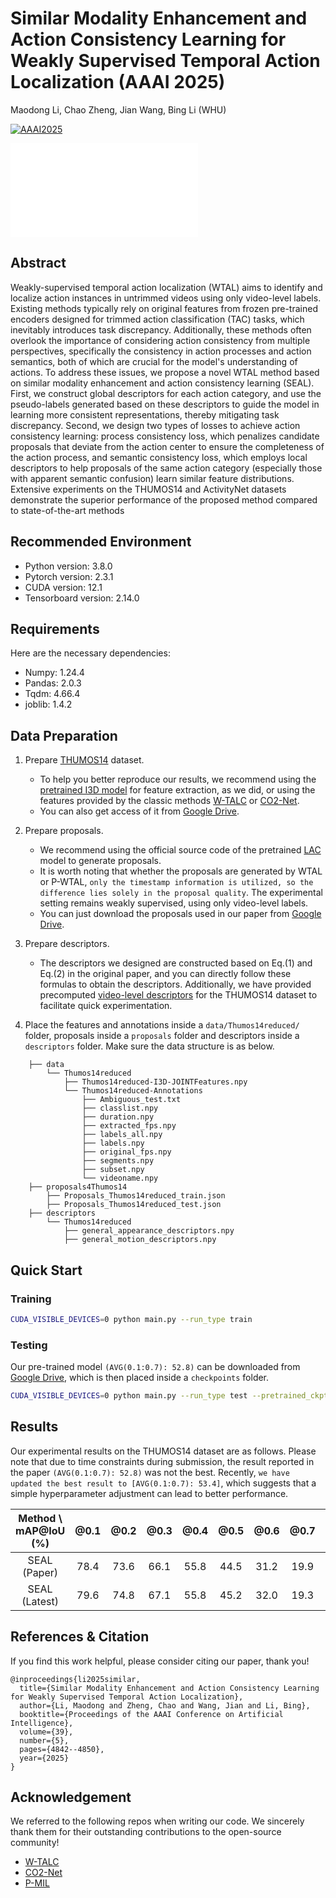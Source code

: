 # Similar Modality Enhancement and Action Consistency Learning for Weakly Supervised Temporal Action Localization (AAAI 2025)

Maodong Li, Chao Zheng, Jian Wang, Bing Li (WHU)

[![AAAI2025](https://img.shields.io/badge/AAAI-2025-brightgreen.svg?style=plastic)](https://openreview.net/forum?id=P1QZxs61Qz&referrer=%5BAuthor%20Console%5D(%2Fgroup%3Fid%3DAAAI.org%2F2025%2FConference%2FAuthors%23your-submissions))

![](/mnt/limaodong/VideoLMD/AAAI2025_SEAL_main/framework.pdf)

## Abstract
Weakly-supervised temporal action localization (WTAL) aims to identify and localize action instances in untrimmed videos using only video-level labels. Existing methods typically rely on original features from frozen pre-trained encoders designed for trimmed action classification (TAC) tasks, which inevitably introduces task discrepancy. Additionally, these methods often overlook the importance of considering action consistency from multiple perspectives, specifically the consistency in action processes and action semantics, both of which are crucial for the model's understanding of actions. To address these issues, we propose a novel WTAL method based on similar modality enhancement and action consistency learning (SEAL). First, we construct global descriptors for each action category, and use the pseudo-labels generated based on these descriptors to guide the model in learning more consistent representations, thereby mitigating task discrepancy. Second, we design two types of losses to achieve action consistency learning: process consistency loss, which penalizes candidate proposals that deviate from the action center to ensure the completeness of the action process, and semantic consistency loss, which employs local descriptors to help proposals of the same action category (especially those with apparent semantic confusion) learn similar feature distributions. Extensive experiments on the THUMOS14 and ActivityNet datasets demonstrate the superior performance of the proposed method compared to state-of-the-art methods

## Recommended Environment

* Python version: 3.8.0
* Pytorch version: 2.3.1
* CUDA version: 12.1
* Tensorboard version: 2.14.0

## Requirements
Here are the necessary dependencies:
* Numpy: 1.24.4
* Pandas: 2.0.3
* Tqdm: 4.66.4
* joblib: 1.4.2

## Data Preparation
1. Prepare [THUMOS14](https://www.crcv.ucf.edu/THUMOS14/) dataset.
    * To help you better reproduce our results, we recommend using the [pretrained I3D model](https://github.com/Finspire13/pytorch-i3d-feature-extraction.git) for feature extraction, as we did, or using the features provided by the classic methods [W-TALC](https://github.com/sujoyp/wtalc-pytorch) or [CO2-Net](https://github.com/harlanhong/MM2021-CO2-Net).
    * You can also get access of it from [Google Drive](https://drive.google.com/drive/folders/1_fGZpPM0PCTAgGQbQpBQEhK2KculypEu?usp=drive_link).

2. Prepare proposals.
    * We recommend using the official source code of the pretrained [LAC](https://github.com/Pilhyeon/Learning-Action-Completeness-from-Points) model to generate proposals.
    * It is worth noting that whether the proposals are generated by WTAL or P-WTAL, `only the timestamp information is utilized, so the difference lies solely in the proposal quality`. The experimental setting remains weakly supervised, using only video-level labels.
    * You can just download the proposals used in our paper from [Google Drive](https://drive.google.com/drive/folders/13iuiiz4xlbAmCMZCwH1xVxPs_meSHoCy?usp=drive_link).

3. Prepare descriptors.
   * The descriptors we designed are constructed based on Eq.(1) and Eq.(2) in the original paper, and you can directly follow these formulas to obtain the descriptors. Additionally, we have provided precomputed [video-level descriptors](https://drive.google.com/drive/folders/1rq6yXEADQMKprHHdXQuyfcuWBDj3X0mx?usp=drive_link) for the THUMOS14 dataset to facilitate quick experimentation.

4. Place the features and annotations inside a `data/Thumos14reduced/` folder,  proposals inside a `proposals` folder and descriptors inside a `descriptors` folder. Make sure the data structure is as below.

```
    ├── data
        └── Thumos14reduced
            ├── Thumos14reduced-I3D-JOINTFeatures.npy
            └── Thumos14reduced-Annotations
                ├── Ambiguous_test.txt
                ├── classlist.npy
                ├── duration.npy
                ├── extracted_fps.npy
                ├── labels_all.npy
                ├── labels.npy
                ├── original_fps.npy
                ├── segments.npy
                ├── subset.npy
                └── videoname.npy
    ├── proposals4Thumos14
        ├── Proposals_Thumos14reduced_train.json
        ├── Proposals_Thumos14reduced_test.json
    ├── descriptors
        └── Thumos14reduced
            ├── general_appearance_descriptors.npy
            ├── general_motion_descriptors.npy
```

## Quick Start

### Training

```bash
CUDA_VISIBLE_DEVICES=0 python main.py --run_type train
```

### Testing

Our pre-trained model `(AVG(0.1:0.7): 52.8)` can be downloaded from [Google Drive](https://drive.google.com/file/d/1B9K-cRtGeKvxWY458rweRNT_bQW2dz3T/view?usp=drive_link), which is then placed inside a `checkpoints` folder.

```bash
CUDA_VISIBLE_DEVICES=0 python main.py --run_type test --pretrained_ckpt checkpoints/best_model.pkl
```

## Results
Our experimental results on the THUMOS14 dataset are as follows. Please note that due to time constraints during submission, the result reported in the paper `(AVG(0.1:0.7): 52.8)` was not the best. Recently, `we have updated the best result to [AVG(0.1:0.7): 53.4]`, which suggests that a simple hyperparameter adjustment can lead to better performance.

| Method \ mAP@IoU (%)| @0.1 | @0.2 | @0.3 | @0.4 | @0.5 | @0.6 | @0.7 |0.1-0.7|
|  :---:  |:----:|:----:|:----:|:----:|:----:|:----:|:----:|:----:|
| SEAL (Paper)   | 78.4 | 73.6 | 66.1 | 55.8 | 44.5 | 31.2 | 19.9 | 52.8 |
| SEAL (Latest)  | 79.6 | 74.8 | 67.1 | 55.8 | 45.2 | 32.0 | 19.3 | 53.4 |

## References & Citation
If you find this work helpful, please consider citing our paper, thank you!

```
@inproceedings{li2025similar,
  title={Similar Modality Enhancement and Action Consistency Learning for Weakly Supervised Temporal Action Localization},
  author={Li, Maodong and Zheng, Chao and Wang, Jian and Li, Bing},
  booktitle={Proceedings of the AAAI Conference on Artificial Intelligence},
  volume={39},
  number={5},
  pages={4842--4850},
  year={2025}
}
```

## Acknowledgement

We referred to the following repos when writing our code. We sincerely thank them for their outstanding contributions to the open-source community!

- [W-TALC](https://github.com/sujoyp/wtalc-pytorch)
- [CO2-Net](https://github.com/harlanhong/MM2021-CO2-Net)
- [P-MIL](https://github.com/RenHuan1999/CVPR2023_P-MIL)
